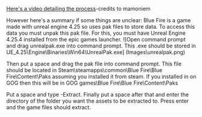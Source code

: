 [Here's a video detailing the process](https://youtu.be/AElxgCRXF64)-credits to mamoniem

However here's a summary if some things are unclear:
Blue Fire is a game made with unreal engine 4.25 so uses pak files to store data. To access this data you must unpak this pak file. For this, you must have Unreal Engine 4.25.4 installed from the epic games launcher.
![Open command prompt and drag unrealpak.exe into command prompt. This .exe should be stored in UE_4.25\Engine\Binaries\Win64\UnrealPak.exe]
(Images\unrealpak.png)

Then put a space and drag the pak file into command prompt. This file should be located in Steam\steamapps\common\Blue Fire\Blue Fire\Content\Paks assuming you installed it from steam. If you installed in on GOG then this will be in GOG games\Blue Fire\Blue Fire\Content\Paks


Put a space and type -Extract. Finally put a space after that and enter the directory of the folder you want the assets to be extracted to. Press enter and the game files should extract.
